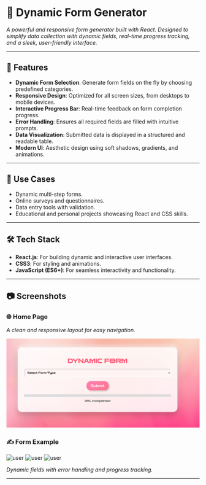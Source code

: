 # 🌟 Dynamic Form Generator  

*A powerful and responsive form generator built with React. Designed to simplify data collection with dynamic fields, real-time progress tracking, and a sleek, user-friendly interface.*  

---

## 🚀 Features  

- **Dynamic Form Selection**: Generate form fields on the fly by choosing predefined categories.  
- **Responsive Design**: Optimized for all screen sizes, from desktops to mobile devices.  
- **Interactive Progress Bar**: Real-time feedback on form completion progress.  
- **Error Handling**: Ensures all required fields are filled with intuitive prompts.  
- **Data Visualization**: Submitted data is displayed in a structured and readable table.  
- **Modern UI**: Aesthetic design using soft shadows, gradients, and animations.  

---

## 🎯 Use Cases  

- Dynamic multi-step forms.  
- Online surveys and questionnaires.  
- Data entry tools with validation.  
- Educational and personal projects showcasing React and CSS skills.  

---

## 🛠 Tech Stack  

- **React.js**: For building dynamic and interactive user interfaces.  
- **CSS3**: For styling and animations.  
- **JavaScript (ES6+)**: For seamless interactivity and functionality.  

---

## 📷 Screenshots  

### 🌐 Home Page  
 
*A clean and responsive layout for easy navigation.* 

![home](./ss/home.png) 

### ✍ Form Example  

![user](.ss/user.png)
![user](.ss/address.png)
![user](.ss/pay.png)

*Dynamic fields with error handling and progress tracking.*  

---



